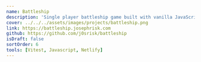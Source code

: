 ```yaml
---
name: Battleship
description: 'Single player battleship game built with vanilla JavaScript. Features a simple AI opponent that will randomly guess until it hits a ship. Built to learn test driven development philosophies and testing frameworks.'
cover: ../../../assets/images/projects/battleship.png
link: https://battleship.josephrisk.com
github: https://github.com/j0srisk/battleship
isDraft: false
sortOrder: 6
tools: [Vitest, Javascript, Netlify]
---
```

